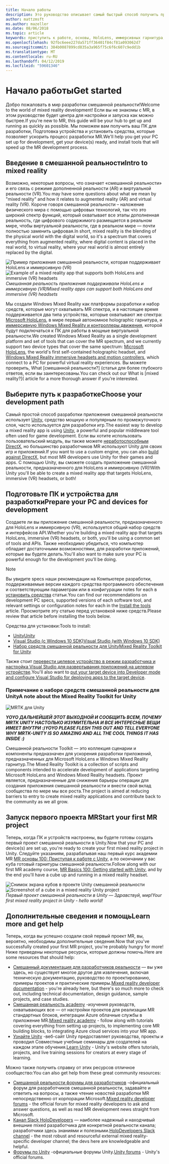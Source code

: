 ```yaml
---
title: Начало работы
description: Это руководство описывает самый быстрый способ получить приступить к работе с разработкой смешанной реальности.
author: mattzmsft
ms.author: mazeller
ms.date: 08/06/2018
ms.topic: article
keywords: приступить к работе, основы, HoloLens, иммерсивных гарнитура, ar, виртуальной реальности, unity, visual studio, быстрый запуск как
ms.openlocfilehash: 92fbc6eee227da571ff36401f84cf81a093062d7
ms.sourcegitcommit: 384b0087899cd835a3a965f75c6f6c607c9edd1b
ms.translationtype: MT
ms.contentlocale: ru-RU
ms.lasthandoff: 04/12/2019
ms.locfileid: "59601346"
---
```

# <a name="get-started"></a><span data-ttu-id="b919c-104">Начало работы</span><span class="sxs-lookup"><span data-stu-id="b919c-104">Get started</span></span>

<span data-ttu-id="b919c-105">Добро пожаловать в мир разработки смешанной реальности!</span><span class="sxs-lookup"><span data-stu-id="b919c-105">Welcome to the world of mixed reality development!</span></span> <span data-ttu-id="b919c-106">Если вы не знакомы с MR, в этом руководстве будет центра для настройки и запуска как можно быстрее.</span><span class="sxs-lookup"><span data-stu-id="b919c-106">If you're new to MR, this guide will be your hub to get up and running as quickly as possible.</span></span> <span data-ttu-id="b919c-107">Мы поможем вам получить ваш ПК для разработки, Подготовка устройства и установить средства, которые позволяет ускорить процесс разработки MR.</span><span class="sxs-lookup"><span data-stu-id="b919c-107">We'll help you get your PC set up for development, get your device(s) ready, and install tools that will speed up the MR development process.</span></span> 

## <a name="intro-to-mixed-reality"></a><span data-ttu-id="b919c-108">Введение в смешанной реальности</span><span class="sxs-lookup"><span data-stu-id="b919c-108">Intro to mixed reality</span></span>

<span data-ttu-id="b919c-109">Возможно, некоторые вопросы, что означает «смешанной реальности» и его связь с режиме дополненной реальности (AR) и виртуальной реальности (VR).</span><span class="sxs-lookup"><span data-stu-id="b919c-109">You may have some questions about what we mean by "mixed reality" and how it relates to augmented reality (AR) and virtual reality (VR).</span></span> <span data-ttu-id="b919c-110">Короче говоря смешанной реальности – наложение физического мира с помощью цифровых технологий, так что это широкий спектр функций, который охватывает все этапы дополненная реальность, где цифрового содержимого размещается в реальном мире, чтобы виртуальной реальности, где в реальном мире — почти полностью заменить цифровая.</span><span class="sxs-lookup"><span data-stu-id="b919c-110">In short, mixed reality is the blending of the physical world with the digital world, so it's a spectrum that covers everything from augmented reality, where digital content is placed in the real world, to virtual reality, where your real world is almost entirely replaced by the digital.</span></span> 

<span data-ttu-id="b919c-111">![Пример приложения смешанной реальности, которая поддерживает HoloLens и иммерсивную (VR)](images/mr-island.png)</span><span class="sxs-lookup"><span data-stu-id="b919c-111">![Example of a mixed reality app that supports both HoloLens and immersive (VR) headsets](images/mr-island.png)</span></span><br>
<span data-ttu-id="b919c-112">*Смешанная реальность приложения поддерживали HoloLens и иммерсивную (VR)*</span><span class="sxs-lookup"><span data-stu-id="b919c-112">*Mixed reality apps can support both HoloLens and immersive (VR) headsets*</span></span>

<span data-ttu-id="b919c-113">Мы создали Windows Mixed Reality как платформы разработки и набор средств, которые могут охватывать MR спектра, и в настоящее время поддерживается два типа устройства, которые охватывают же спектра: [Microsoft HoloLens](https://www.microsoft.com/hololens), в мире первый автономное holographic гарнитура, и [иммерсивную Windows Mixed Reality и контроллеры движения](https://www.microsoft.com/windows/windows-mixed-reality), которой будут подключаться к ПК для работы в мощные виртуальной реальности.</span><span class="sxs-lookup"><span data-stu-id="b919c-113">We created Windows Mixed Reality as a single development platform and set of tools that can cover the MR spectrum, and we currently support two device types that cover the same spectrum: [Microsoft HoloLens](https://www.microsoft.com/hololens), the world's first self-contained holographic headset, and [Windows Mixed Reality immersive headsets and motion controllers](https://www.microsoft.com/windows/windows-mixed-reality), which connect to a PC for powerful virtual reality experiences.</span></span> <span data-ttu-id="b919c-114">Вы можете проверить, What [смешанной реальности?] (статья для более глубокого ответов, если вы заинтересованы.</span><span class="sxs-lookup"><span data-stu-id="b919c-114">You can check out our What is [mixed reality?]( article for a more thorough answer if you're interested.</span></span>

## <a name="choose-your-development-path"></a><span data-ttu-id="b919c-115">Выберите путь к разработке</span><span class="sxs-lookup"><span data-stu-id="b919c-115">Choose your development path</span></span>

<span data-ttu-id="b919c-116">Самый простой способ разработки приложения смешанной реальности использует [Unity](https://unity3d.com), средство мощную и популярным по промежуточного слоя, часто используется для разработки игр.</span><span class="sxs-lookup"><span data-stu-id="b919c-116">The easiest way to develop a mixed reality app is using [Unity](https://unity3d.com), a powerful and popular middleware tool often used for game development.</span></span> <span data-ttu-id="b919c-117">Если вы хотите использовать пользовательский модуль, вы также можете [неработоспособным DirectX](directx-development-overview.md), но большинство разработчиков MR используют Unity для своих игр и приложений.</span><span class="sxs-lookup"><span data-stu-id="b919c-117">If you want to use a custom engine, you can also [build against DirectX](directx-development-overview.md), but most MR developers use Unity for their games and apps.</span></span> <span data-ttu-id="b919c-118">С помощью Unity, вы сможете создать приложение смешанной реальности, предназначенного для HoloLens и иммерсивную (VR)!</span><span class="sxs-lookup"><span data-stu-id="b919c-118">With Unity you'll be able to create a mixed reality app that targets HoloLens, immersive (VR) headsets, or both!</span></span>

## <a name="prepare-your-pc-and-devices-for-development"></a><span data-ttu-id="b919c-119">Подготовьте ПК и устройства для разработки</span><span class="sxs-lookup"><span data-stu-id="b919c-119">Prepare your PC and devices for development</span></span>

<span data-ttu-id="b919c-120">Создаете ли вы приложение смешанной реальности, предназначенного для HoloLens и иммерсивную (VR), используется общий набор средств и интерфейсов API.</span><span class="sxs-lookup"><span data-stu-id="b919c-120">Whether you're building a mixed reality app that targets HoloLens, immersive (VR) headsets, or both, you'll be using a common set of tools and APIs.</span></span> <span data-ttu-id="b919c-121">Также необходимо убедиться, что компьютер обладает достаточными возможностями, для разработки приложений, которые вы будете делать.</span><span class="sxs-lookup"><span data-stu-id="b919c-121">You'll also want to make sure your PC is powerful enough for the development you'll be doing.</span></span> 

>[!NOTE]
><span data-ttu-id="b919c-122">Вы увидите specs наши рекомендации на Компьютере разработки, поддерживаемые версии каждого средства программного обеспечения и соответствующим параметрам или в конфигурации notes for each в [установить средства](install-the-tools.md) статьи.</span><span class="sxs-lookup"><span data-stu-id="b919c-122">You can find our recommendations on development PC specs, supported versions of each software tool, and relevant settings or configuration notes for each in the [Install the tools](install-the-tools.md) article.</span></span> <span data-ttu-id="b919c-123">Просмотрите эту статью перед установкой ниже средств.</span><span class="sxs-lookup"><span data-stu-id="b919c-123">Please review that article before installing the tools below.</span></span>

<span data-ttu-id="b919c-124">Средства для установки:</span><span class="sxs-lookup"><span data-stu-id="b919c-124">Tools to install:</span></span>
* [<span data-ttu-id="b919c-125">Unity</span><span class="sxs-lookup"><span data-stu-id="b919c-125">Unity</span></span>](https://store.unity.com/download)
* [<span data-ttu-id="b919c-126">Visual Studio (с Windows 10 SDK)</span><span class="sxs-lookup"><span data-stu-id="b919c-126">Visual Studio (with Windows 10 SDK)</span></span>](https://developer.microsoft.com/windows/downloads)
* [<span data-ttu-id="b919c-127">Набор средств смешанной реальности для Unity</span><span class="sxs-lookup"><span data-stu-id="b919c-127">Mixed Reality Toolkit for Unity</span></span>](https://github.com/Microsoft/MixedRealityToolkit-Unity/blob/htk_release/GettingStarted.md)

<span data-ttu-id="b919c-128">Также стоит [перевести целевое устройство в режим разработчика и настройка Visual Studio для развертывания приложений на целевом устройстве](using-visual-studio.md).</span><span class="sxs-lookup"><span data-stu-id="b919c-128">You'll also want to [put your target device into Developer mode and configure Visual Studio for deploying apps to the target device](using-visual-studio.md).</span></span>

### <a name="a-note-about-the-mixed-reality-toolkit-for-unity"></a><span data-ttu-id="b919c-129">Примечание о наборе средств смешанной реальности для Unity</span><span class="sxs-lookup"><span data-stu-id="b919c-129">A note about the Mixed Reality Toolkit for Unity</span></span>

![MRTK для Unity](images/mrtkandunity.png)<br>

<span data-ttu-id="b919c-131">***YOYO ДАЛЬНЕЙШЕЙ ЭТОТ ВЫХОДНОЙ И СООБЩИТЬ ВСЕМ, ПОЧЕМУ MRTK UNITY НАСТОЛЬКО ИЗУМИТЕЛЬНА И ВСЕ ИНТЕРЕСНЫЕ ВЕЩИ ИМЕЕТ ВНУТРИ :)***</span><span class="sxs-lookup"><span data-stu-id="b919c-131">***YOYO PLEASE FLESH THIS OUT AND TELL EVERYONE WHY MRTK-UNITY IS SO AMAZING AND ALL THE COOL THINGS IT HAS INSIDE :)***</span></span>

<span data-ttu-id="b919c-132">Смешанной реальности Toolkit — это коллекция сценарии и компоненты предназначен для ускорения разработки приложений, предназначенных для Microsoft HoloLens и Windows Mixed Reality гарнитур.</span><span class="sxs-lookup"><span data-stu-id="b919c-132">The Mixed Reality Toolkit is a collection of scripts and components intended to accelerate development of applications targeting Microsoft HoloLens and Windows Mixed Reality headsets.</span></span> <span data-ttu-id="b919c-133">Проект является, предназначенные для снижения барьеры операции для создания приложения смешанной реальности и внести свой вклад сообщества по мере мы все роста.</span><span class="sxs-lookup"><span data-stu-id="b919c-133">The project is aimed at reducing barriers to entry to create mixed reality applications and contribute back to the community as we all grow.</span></span>

## <a name="start-your-first-mr-project"></a><span data-ttu-id="b919c-134">Запуск первого проекта MR</span><span class="sxs-lookup"><span data-stu-id="b919c-134">Start your first MR project</span></span>

<span data-ttu-id="b919c-135">Теперь, когда ПК и устройств настроены, вы будете готовы создать первый проект смешанной реальности в Unity.</span><span class="sxs-lookup"><span data-stu-id="b919c-135">Now that your PC and device(s) are set up, you're ready to create your first mixed reality project in Unity.</span></span> <span data-ttu-id="b919c-136">Следуйте указаниям, разрабатывая наш первый курс академии MR [MR основы 100: Приступая к работе с Unity](holograms-100.md), а по окончании у вас куба готовый гарнитуры смешанной реальности.</span><span class="sxs-lookup"><span data-stu-id="b919c-136">Follow along with our first MR academy course, [MR Basics 100: Getting started with Unity](holograms-100.md), and by the end you'll have a cube up and running in a mixed reality headset.</span></span>

<span data-ttu-id="b919c-137">![Снимок экрана кубов в проекте Unity смешанной реальности](images/mr-cube.PNG)</span><span class="sxs-lookup"><span data-stu-id="b919c-137">![Screenshot of a cube in a mixed reality Unity project](images/mr-cube.PNG)</span></span><br>
<span data-ttu-id="b919c-138">*Первый проект смешанной реальности в Unity — Здравствуй, мир!*</span><span class="sxs-lookup"><span data-stu-id="b919c-138">*Your first mixed reality project in Unity - hello world!*</span></span>

## <a name="learn-more-and-get-help"></a><span data-ttu-id="b919c-139">Дополнительные сведения и помощь</span><span class="sxs-lookup"><span data-stu-id="b919c-139">Learn more and get help</span></span>

<span data-ttu-id="b919c-140">Теперь, когда вы успешно создали свой первый проект MR, вы, вероятно, необходимы дополнительные сведения.</span><span class="sxs-lookup"><span data-stu-id="b919c-140">Now that you've successfully created your first MR project, you're probably hungry for more!</span></span> <span data-ttu-id="b919c-141">Ниже приведены некоторые ресурсы, которые должны помочь.</span><span class="sxs-lookup"><span data-stu-id="b919c-141">Here are some resources that should help:</span></span>
* <span data-ttu-id="b919c-142">[Смешанный документация для разработчиков реальности](mixed-reality.md) — вы уже здесь, но существует многое другое для извлечения, включая техническую документацию, руководство по проектированию, примеры проектов и практические примеры.</span><span class="sxs-lookup"><span data-stu-id="b919c-142">[Mixed reality developer documentation](mixed-reality.md) - you're already here, but there's so much more to check out, including technical documentation, design guidance, sample projects, and case studies.</span></span>
* <span data-ttu-id="b919c-143">[Смешанная реальность academy](academy.md) -изучения руководств, охватывающих все — от настройки проектов для реализации MR стандартных блоков, интеграции Azure облачные службы в приложение MR.</span><span class="sxs-lookup"><span data-stu-id="b919c-143">[Mixed reality academy](academy.md) - follow along with tutorials covering everything from setting up projects, to implementing core MR building blocks, to integrating Azure cloud services into your MR app.</span></span>
* <span data-ttu-id="b919c-144">[Узнайте Unity](https://unity3d.com/learn) -веб-сайт Unity предоставляет руководства, проекты и проводил Совместные учебные семинары для создателей на каждом этапе обучения.</span><span class="sxs-lookup"><span data-stu-id="b919c-144">[Learn Unity](https://unity3d.com/learn) - Unity's website offers tutorials, projects, and live training sessions for creators at every stage of learning.</span></span>

<span data-ttu-id="b919c-145">Можно также получить справку от этих ресурсов отличное сообщество:</span><span class="sxs-lookup"><span data-stu-id="b919c-145">You can also get help from these great community resources:</span></span>
* <span data-ttu-id="b919c-146">[Смешанной реальности форумы для разработчиков](https://forums.hololens.com/) -официальный форум для разработчиков смешанной реальности, задавайте и ответить на вопросы, а также чтение новостей разработки MR непосредственно от корпорации Microsoft.</span><span class="sxs-lookup"><span data-stu-id="b919c-146">[Mixed reality developer forums](https://forums.hololens.com/) - the official forum for mixed reality developers to ask and answer questions, as well as read MR development news straight from Microsoft.</span></span>
* <span data-ttu-id="b919c-147">[Канал Slack HoloDevelopers](https://holodevelopersslack.azurewebsites.net/) — наиболее надежный и находчивый внешние mixed разработчика для конкретной реальности канала; разработчики здесь знаниями и полезными.</span><span class="sxs-lookup"><span data-stu-id="b919c-147">[HoloDevelopers Slack channel](https://holodevelopersslack.azurewebsites.net/) - the most robust and resourceful external mixed reality-specific developer channel; the devs here are knowledgeable and helpful.</span></span>
* <span data-ttu-id="b919c-148">[Форумы по Unity](https://forum.unity3d.com/) -официальные форумы Unity.</span><span class="sxs-lookup"><span data-stu-id="b919c-148">[Unity forums](https://forum.unity3d.com/) - Unity's official forums.</span></span>
